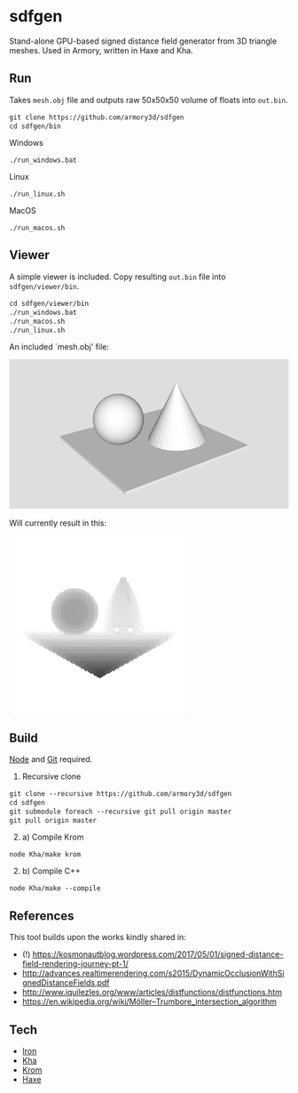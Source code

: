 # sdfgen

Stand-alone GPU-based signed distance field generator from 3D triangle meshes. Used in Armory, written in Haxe and Kha.

## Run

Takes `mesh.obj` file and outputs raw 50x50x50 volume of floats into `out.bin`.

```
git clone https://github.com/armory3d/sdfgen
cd sdfgen/bin
```

Windows
```
./run_windows.bat
```

Linux
```
./run_linux.sh
```

MacOS
```
./run_macos.sh
```

## Viewer

A simple viewer is included. Copy resulting `out.bin` file into `sdfgen/viewer/bin`.

```
cd sdfgen/viewer/bin
./run_windows.bat
./run_macos.sh
./run_linux.sh
```

An included `mesh.obj' file:

![](viewer/a.png)

Will currently result in this:

![](viewer/b.png)

## Build

[Node](https://nodejs.org) and [Git](https://git-scm.com) required.

1. Recursive clone

```
git clone --recursive https://github.com/armory3d/sdfgen
cd sdfgen
git submodule foreach --recursive git pull origin master
git pull origin master
```

2. a) Compile Krom
```
node Kha/make krom
```

2. b) Compile C++
```
node Kha/make --compile
```

## References

This tool builds upon the works kindly shared in:
- (!) https://kosmonautblog.wordpress.com/2017/05/01/signed-distance-field-rendering-journey-pt-1/
- http://advances.realtimerendering.com/s2015/DynamicOcclusionWithSignedDistanceFields.pdf
- http://www.iquilezles.org/www/articles/distfunctions/distfunctions.htm
- https://en.wikipedia.org/wiki/Möller–Trumbore_intersection_algorithm

## Tech

- [Iron](https://github.com/armory3d/iron)
- [Kha](https://github.com/Kode/Kha)
- [Krom](https://github.com/Kode/Krom)
- [Haxe](https://github.com/HaxeFoundation/haxe)
